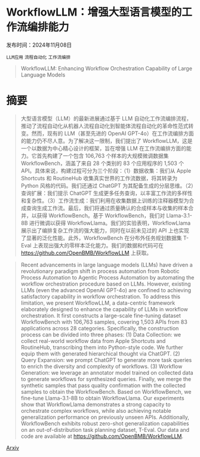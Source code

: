 # WorkflowLLM：增强大型语言模型的工作流编排能力

发布时间：2024年11月08日

`LLM应用` `流程自动化` `工作流编排`

> WorkflowLLM: Enhancing Workflow Orchestration Capability of Large Language Models

# 摘要

> 大型语言模型（LLM）的最新进展通过基于 LLM 自动化工作流编排流程，推动了流程自动化从机器人流程自动化到智能体流程自动化的革命性范式转变。然而，现有的 LLM（甚至先进的 OpenAI GPT-4o）在工作流编排方面的能力仍不尽人意。为了解决这一限制，我们提出了 WorkflowLLM，这是一个以数据为中心精心设计的框架，旨在增强 LLM 在工作流编排方面的能力。它首先构建了一个包含 106,763 个样本的大规模微调数据集 WorkflowBench，涵盖了来自 28 个类别的 83 个应用程序的 1,503 个 API。具体来说，构建过程可分为三个阶段：（1）数据收集：我们从 Apple Shortcuts 和 RoutineHub 收集真实世界的工作流数据，将其转录为 Python 风格的代码。我们还通过 ChatGPT 为其配备生成的分层思维。（2）查询扩展：我们提示 ChatGPT 生成更多任务查询，以丰富工作流的多样性和复杂性。（3）工作流生成：我们利用在收集数据上训练的注释器模型为合成查询生成工作流。最后，我们将通过质量确认的合成样本与收集的样本合并，以获得 WorkflowBench。基于 WorkflowBench，我们对 Llama-3.1-8B 进行微调以获得 WorkflowLlama。我们的实验表明，WorkflowLlama 展示出了编排复杂工作流的强大能力，同时在以前未见过的 API 上也实现了显著的泛化性能。此外，WorkflowBench 在分布外任务规划数据集 T-Eval 上表现出强大的零样本泛化能力。我们的数据和代码可在 https://github.com/OpenBMB/WorkflowLLM 上获取。

> Recent advancements in large language models (LLMs) have driven a revolutionary paradigm shift in process automation from Robotic Process Automation to Agentic Process Automation by automating the workflow orchestration procedure based on LLMs. However, existing LLMs (even the advanced OpenAI GPT-4o) are confined to achieving satisfactory capability in workflow orchestration. To address this limitation, we present WorkflowLLM, a data-centric framework elaborately designed to enhance the capability of LLMs in workflow orchestration. It first constructs a large-scale fine-tuning dataset WorkflowBench with 106,763 samples, covering 1,503 APIs from 83 applications across 28 categories. Specifically, the construction process can be divided into three phases: (1) Data Collection: we collect real-world workflow data from Apple Shortcuts and RoutineHub, transcribing them into Python-style code. We further equip them with generated hierarchical thought via ChatGPT. (2) Query Expansion: we prompt ChatGPT to generate more task queries to enrich the diversity and complexity of workflows. (3) Workflow Generation: we leverage an annotator model trained on collected data to generate workflows for synthesized queries. Finally, we merge the synthetic samples that pass quality confirmation with the collected samples to obtain the WorkflowBench. Based on WorkflowBench, we fine-tune Llama-3.1-8B to obtain WorkflowLlama. Our experiments show that WorkflowLlama demonstrates a strong capacity to orchestrate complex workflows, while also achieving notable generalization performance on previously unseen APIs. Additionally, WorkflowBench exhibits robust zero-shot generalization capabilities on an out-of-distribution task planning dataset, T-Eval. Our data and code are available at https://github.com/OpenBMB/WorkflowLLM.

[Arxiv](https://arxiv.org/abs/2411.05451)